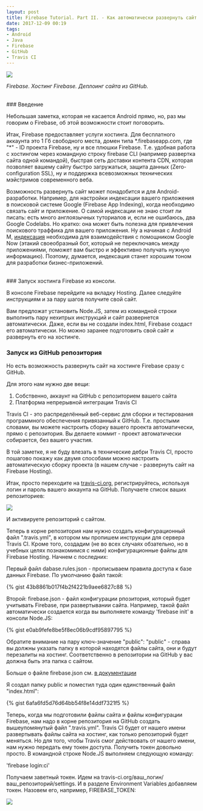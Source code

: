 ```yaml
---
layout: post
title: Firebase Tutorial. Part II. - Как автоматически развернуть сайт на хостинге Firebase из GitHub-репозитория? 
date: 2017-12-09 00:19
tags:
- Android
- Java
- Firebase
- GitHub
- Travis CI
---
```

<img src="{{ site.baseurl }}/images/firebase/firebase_logo.png">
<br>

*Firebase. Хостинг Firebase. Деплоинг сайта из GitHub.*

<br>
### Введение

Небольшая заметка, которая не касается Android прямо, но, раз мы говорим о Firebase, об этой возможности стоит поговорить.

Итак, Firebase предоставляет услуги хостинга. Для бесплатного аккаунта это 1 Гб свободного места, домен типа &#42;.firebaseapp.com, где "&#42;" - ID проекта Firebase, ну и все плюшки Firebase. Т.е. удобная работа с хостингом через командную строку firebase CLI (например развертка сайта одной командой), быстрая сеть доставки контента CDN, которая позволяет вашему сайту быстро загружаться, защита данных (Zero-configuration SSL), ну и поддержка всевозможных технических мэйстримов современного веба.

Возможность развернуть сайт может понадобится и для Android-разработки. Например, для настройки индексации вашего приложения в поисковой системе Google (Firebase App Indexing), когда необходимо связать сайт и приложение. О самой индексации не знаю стоит ли писать: есть много англоязычных туториалов и, если не ошибаюсь, два Google Codelabs. Но кратко: она может быть полезна для привлечения поискового траффика для вашего приложения. Ну а начиная с Android M, <a href="https://firebase.google.com/docs/app-indexing/?utm_campaign=io15&utm_source=dac&utm_medium=blog">индексация</a> необходима для взаимодействия с помощником Google Now (этакий своеобразный бот, который не переключаясь между приложениями, поможет вам быстро и эффективно получать нужную информацию). Поэтому, думается, индексация станет хорошим тоном для разработки бизнес-приложений.

<br>
### Запуск хостинга Firebase из консоли.

В консоле Firebase перейдите на вкладку Hosting. Далее следуйте инструкциям и за пару шагов получите свой сайт.

Вам предложат установить Node.JS, затем из командной строки выполнить пару нехитрых инструкций и сайт развернется автоматически. Даже, если вы не создали index.html, Firebase создаст его автоматически. Но можно заранее подготовить свой сайт и развернуть его на хостинге.

### Запуск из GitHub репозитория

Но есть возможность развернуть сайт на хостинге Firebase сразу с GitHub.

Для этого нам нужно две вещи:

1. Собственно, аккаунт на GitHub с репозиторием вашего сайта 
2. Платформа непрерывной интеграции Travis CI 

Travis CI - это распределённый веб-сервис для сборки и тестирования программного обеспечения привязанный к GitHub. Т.е. простыми словами, вы можете настроить сборку вашего проекта автоматически, прямо с репозитория. Вы делаете коммит - проект автоматически собирается, без вашего участия. 

В той заметке, я не буду влезать в технические дебри Travis CI, просто пошагово покажу как двумя способами можно настроить автоматическую сборку проекта (в нашем случае - развернуть сайт на Firebase Hosting).

Итак, просто переходите на <a href="travis-ci.org">travis-ci.org</a>, регистрируйтесь, используя логин и пароль вашего аккаунта на GitHub. Получаете список ваших репозиториев:

<img src="{{ site.baseurl }}/images/firebase/travis_accaunts.jpg">

И активируете репозиторий с сайтом.

Теперь в корне репозитория нам нужно создать конфигурационный файл ".travis.yml", в котором мы пропишем инструкции для сервера Travis CI. Кроме того, создадим (не во всех случаях обзательно, но в учебных целях познакомимся с ними) конфигурационные файлы для Firebase Hosting. Начнем с последних:

Первый файл dabase.rules.json - прописываем правила доступа к базе данных Firebase. По умолчанию файл такой:

{% gist 43b8861b017f4b2f4221b9aee6827c88 %}

Второй: firebase.json - файл конфигурации рпозитория, который будет учитывать Firebase, при развертывании сайта. Например, такой файл автоматически создается когда вы выполняете команду 'firebase init' в консоли Node.JS:

{% gist e0ab9fefe8be5f8ec06b9cdf95897795 %}

Обратите внимание на пару ключ-значение "public": "public" - справа вы должны указать папку в которой находятся файлы сайта, они и будут перезалиты на хостинг. Соответственно в репозитории на GitHub у вас должна быть эта папка с сайтом. 

Больше о файле firebase.json см. <a href="https://firebase.google.com/docs/hosting/deploying#section-firebase-json">в документации</a>

Я создал папку public и поместил туда один единственный файл "index.html":

{% gist 6afa6fd5d76d64bb54f8e14ddf7321f5 %}

Теперь, когда мы подготовили файлы сайта и файлы конфигурации Firebase, нам надо в корне репозитория на GitHub создать вышеупомянутый файл ".travis.yml". Travis CI будет от нашего имени развертывать файлы сайта на хостинг, как только репозиторий будет меняться. Но для того, чтобы Travis смог действовать от нашего имени, нам нужно передать ему токен доступа. Получить токен довольно просто. В командной строке Node.JS выполняем следующую команду:

'firebase login:ci'

Получаем заветный токен. Идем на travis-ci.org/ваш_логин/ваш_репозиторий/settings. И в разделе Environment Variables добавляем токен. Назовем его, например, FIREBASE_TOKEN:

<img src="{{ site.baseurl }}/images/firebase/travis_token.jpg">
